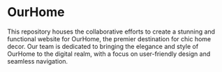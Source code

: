 # OurHome
This repository houses the collaborative efforts to create a stunning and functional website for OurHome, the premier destination for chic home decor. Our team is dedicated to bringing the elegance and style of OurHome to the digital realm, with a focus on user-friendly design and seamless navigation.
